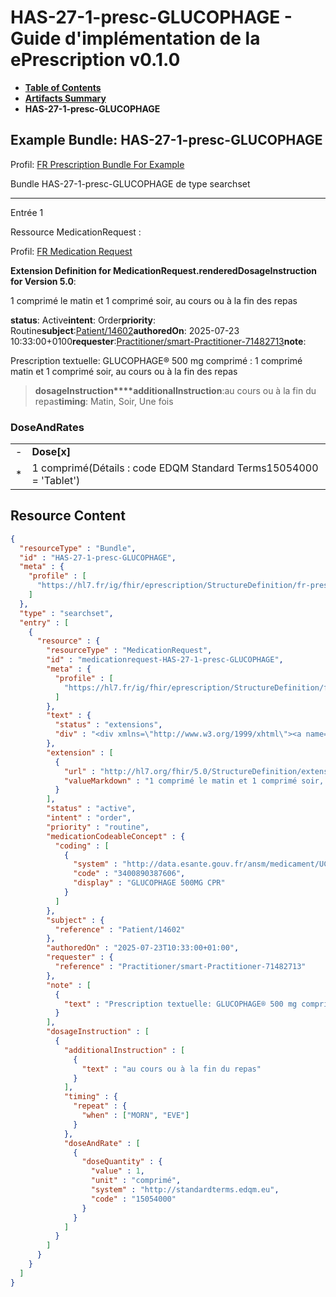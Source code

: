 # HAS-27-1-presc-GLUCOPHAGE - Guide d'implémentation de la ePrescription v0.1.0

* [**Table of Contents**](toc.md)
* [**Artifacts Summary**](artifacts.md)
* **HAS-27-1-presc-GLUCOPHAGE**

## Example Bundle: HAS-27-1-presc-GLUCOPHAGE

Profil: [FR Prescription Bundle For Example](StructureDefinition-fr-prescription-bundle-for-example.md)

Bundle HAS-27-1-presc-GLUCOPHAGE de type searchset

-------

Entrée 1

Ressource MedicationRequest :

> 

Profil: [FR Medication Request](StructureDefinition-fr-medicationrequest.md)

**Extension Definition for MedicationRequest.renderedDosageInstruction for Version 5.0**:

1 comprimé le matin et 1 comprimé soir, au cours ou à la fin des repas

**status**: Active**intent**: Order**priority**: Routine**subject**:[Patient/14602](Patient/14602)**authoredOn**: 2025-07-23 10:33:00+0100**requester**:[Practitioner/smart-Practitioner-71482713](Practitioner/smart-Practitioner-71482713)**note**:
> 

Prescription textuelle: GLUCOPHAGE® 500 mg comprimé : 1 comprimé matin et 1 comprimé soir, au cours ou à la fin des repas​


> **dosageInstruction****additionalInstruction**:au cours ou à la fin du repas**timing**: Matin, Soir, Une fois

### DoseAndRates

| | |
| :--- | :--- |
| - | **Dose[x]** |
| * | 1 comprimé(Détails : code EDQM Standard Terms15054000 = 'Tablet') |





## Resource Content

```json
{
  "resourceType" : "Bundle",
  "id" : "HAS-27-1-presc-GLUCOPHAGE",
  "meta" : {
    "profile" : [
      "https://hl7.fr/ig/fhir/eprescription/StructureDefinition/fr-prescription-bundle-for-example"
    ]
  },
  "type" : "searchset",
  "entry" : [
    {
      "resource" : {
        "resourceType" : "MedicationRequest",
        "id" : "medicationrequest-HAS-27-1-presc-GLUCOPHAGE",
        "meta" : {
          "profile" : [
            "https://hl7.fr/ig/fhir/eprescription/StructureDefinition/fr-medicationrequest"
          ]
        },
        "text" : {
          "status" : "extensions",
          "div" : "<div xmlns=\"http://www.w3.org/1999/xhtml\"><a name=\"MedicationRequest_medicationrequest-HAS-27-1-presc-GLUCOPHAGE\"> </a><p class=\"res-header-id\"><b>Narratif généré : PrescriptionMédicamenteuseTODO medicationrequest-HAS-27-1-presc-GLUCOPHAGE</b></p><a name=\"medicationrequest-HAS-27-1-presc-GLUCOPHAGE\"> </a><a name=\"hcmedicationrequest-HAS-27-1-presc-GLUCOPHAGE\"> </a><div style=\"display: inline-block; background-color: #d9e0e7; padding: 6px; margin: 4px; border: 1px solid #8da1b4; border-radius: 5px; line-height: 60%\"><p style=\"margin-bottom: 0px\"/><p style=\"margin-bottom: 0px\">Profil: <a href=\"StructureDefinition-fr-medicationrequest.html\">FR Medication Request</a></p></div><p><b>Extension Definition for MedicationRequest.renderedDosageInstruction for Version 5.0</b>: </p><div><p>1 comprimé le matin et 1 comprimé soir, au cours ou à la fin des repas</p>\n</div><p><b>status</b>: Active</p><p><b>intent</b>: Order</p><p><b>priority</b>: Routine</p><p><b>medication</b>: <span title=\"Codes :{http://data.esante.gouv.fr/ansm/medicament/UCD 3400890387606}\">GLUCOPHAGE 500MG CPR</span></p><p><b>subject</b>: <a href=\"Patient/14602\">Patient/14602</a></p><p><b>authoredOn</b>: 2025-07-23 10:33:00+0100</p><p><b>requester</b>: <a href=\"Practitioner/smart-Practitioner-71482713\">Practitioner/smart-Practitioner-71482713</a></p><p><b>note</b>: </p><blockquote><div><p>Prescription textuelle: GLUCOPHAGE® 500 mg comprimé : 1 comprimé matin et 1 comprimé soir, au cours ou à la fin des repas​</p>\n</div></blockquote><blockquote><p><b>dosageInstruction</b></p><p><b>additionalInstruction</b>: <span title=\"Codes :\">au cours ou à la fin du repas</span></p><p><b>timing</b>: Matin, Soir, Une fois</p><h3>DoseAndRates</h3><table class=\"grid\"><tr><td style=\"display: none\">-</td><td><b>Dose[x]</b></td></tr><tr><td style=\"display: none\">*</td><td>1 comprimé<span style=\"background: LightGoldenRodYellow\"> (Détails : code EDQM Standard Terms15054000 = 'Tablet')</span></td></tr></table></blockquote></div>"
        },
        "extension" : [
          {
            "url" : "http://hl7.org/fhir/5.0/StructureDefinition/extension-MedicationRequest.renderedDosageInstruction",
            "valueMarkdown" : "1 comprimé le matin et 1 comprimé soir, au cours ou à la fin des repas"
          }
        ],
        "status" : "active",
        "intent" : "order",
        "priority" : "routine",
        "medicationCodeableConcept" : {
          "coding" : [
            {
              "system" : "http://data.esante.gouv.fr/ansm/medicament/UCD",
              "code" : "3400890387606",
              "display" : "GLUCOPHAGE 500MG CPR"
            }
          ]
        },
        "subject" : {
          "reference" : "Patient/14602"
        },
        "authoredOn" : "2025-07-23T10:33:00+01:00",
        "requester" : {
          "reference" : "Practitioner/smart-Practitioner-71482713"
        },
        "note" : [
          {
            "text" : "Prescription textuelle: GLUCOPHAGE® 500 mg comprimé : 1 comprimé matin et 1 comprimé soir, au cours ou à la fin des repas​"
          }
        ],
        "dosageInstruction" : [
          {
            "additionalInstruction" : [
              {
                "text" : "au cours ou à la fin du repas"
              }
            ],
            "timing" : {
              "repeat" : {
                "when" : ["MORN", "EVE"]
              }
            },
            "doseAndRate" : [
              {
                "doseQuantity" : {
                  "value" : 1,
                  "unit" : "comprimé",
                  "system" : "http://standardterms.edqm.eu",
                  "code" : "15054000"
                }
              }
            ]
          }
        ]
      }
    }
  ]
}

```
